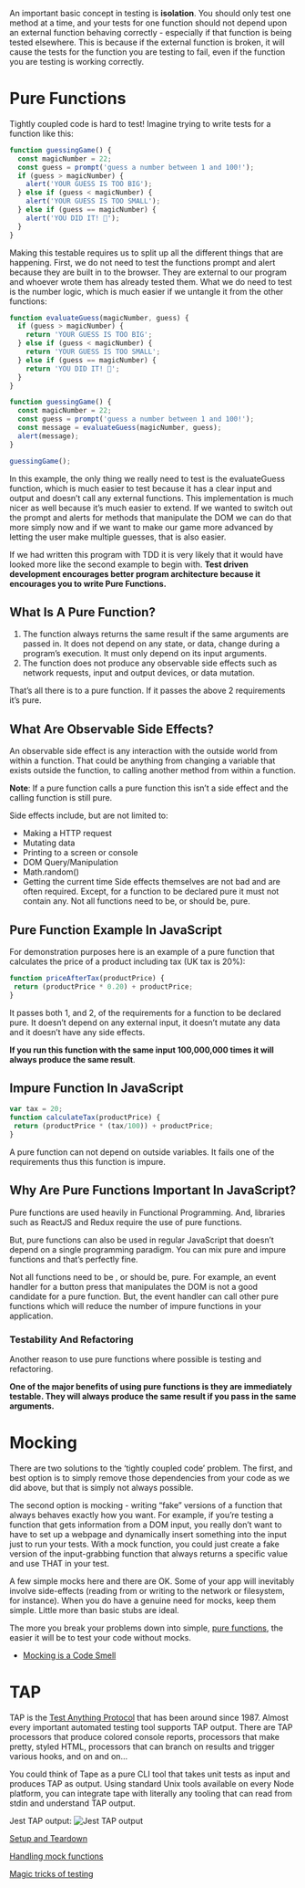 An important basic concept in testing is __isolation__. You should only test one method at a time, and your tests for one function should not depend upon an external function behaving correctly - especially if that function is being tested elsewhere. This is because if the external function is broken, it will cause the tests for the function you are testing to fail, even if the function you are testing is working correctly.

# Pure Functions

Tightly coupled code is hard to test! Imagine trying to write tests for a function like this:
```js
function guessingGame() {
  const magicNumber = 22;
  const guess = prompt('guess a number between 1 and 100!');
  if (guess > magicNumber) {
    alert('YOUR GUESS IS TOO BIG');
  } else if (guess < magicNumber) {
    alert('YOUR GUESS IS TOO SMALL');
  } else if (guess == magicNumber) {
    alert('YOU DID IT! 🎉');
  }
}
```
Making this testable requires us to split up all the different things that are happening. First, we do not need to test the functions prompt and alert because they are built in to the browser. They are external to our program and whoever wrote them has already tested them. What we do need to test is the number logic, which is much easier if we untangle it from the other functions:
```js
function evaluateGuess(magicNumber, guess) {
  if (guess > magicNumber) {
    return 'YOUR GUESS IS TOO BIG';
  } else if (guess < magicNumber) {
    return 'YOUR GUESS IS TOO SMALL';
  } else if (guess == magicNumber) {
    return 'YOU DID IT! 🎉';
  }
}

function guessingGame() {
  const magicNumber = 22;
  const guess = prompt('guess a number between 1 and 100!');
  const message = evaluateGuess(magicNumber, guess);
  alert(message);
}

guessingGame();
```
In this example, the only thing we really need to test is the evaluateGuess function, which is much easier to test because it has a clear input and output and doesn’t call any external functions. This implementation is much nicer as well because it’s much easier to extend. If we wanted to switch out the prompt and alerts for methods that manipulate the DOM we can do that more simply now and if we want to make our game more advanced by letting the user make multiple guesses, that is also easier.

If we had written this program with TDD it is very likely that it would have looked more like the second example to begin with. __Test driven development encourages better program architecture because it encourages you to write Pure Functions.__

## What Is A Pure Function?

1. The function always returns the same result if the same arguments are passed in. It does not depend on any state, or data, change during a program’s execution. It must only depend on its input arguments.
2. The function does not produce any observable side effects such as network requests, input and output devices, or data mutation.

That’s all there is to a pure function. If it passes the above 2 requirements it’s pure.

## What Are Observable Side Effects?

An observable side effect is any interaction with the outside world from within a function. That could be anything from changing a variable that exists outside the function, to calling another method from within a function.

__Note__: If a pure function calls a pure function this isn’t a side effect and the calling function is still pure.

Side effects include, but are not limited to:
- Making a HTTP request
- Mutating data
- Printing to a screen or console
- DOM Query/Manipulation
- Math.random()
- Getting the current time
Side effects themselves are not bad and are often required. Except, for a function to be declared pure it must not contain any. Not all functions need to be, or should be, pure.

## Pure Function Example In JavaScript

For demonstration purposes here is an example of a pure function that calculates the price of a product including tax (UK tax is 20%):
```js
function priceAfterTax(productPrice) {
 return (productPrice * 0.20) + productPrice;
}
```
It passes both 1, and 2, of the requirements for a function to be declared pure. It doesn’t depend on any external input, it doesn’t mutate any data and it doesn’t have any side effects.

__If you run this function with the same input 100,000,000 times it will always produce the same result__.

## Impure Function In JavaScript

```js
var tax = 20;
function calculateTax(productPrice) {
 return (productPrice * (tax/100)) + productPrice; 
}
```
A pure function can not depend on outside variables. It fails one of the requirements thus this function is impure.

## Why Are Pure Functions Important In JavaScript?

Pure functions are used heavily in Functional Programming. And, libraries such as ReactJS and Redux require the use of pure functions.

But, pure functions can also be used in regular JavaScript that doesn’t depend on a single programming paradigm. You can mix pure and impure functions and that’s perfectly fine.

Not all functions need to be , or should be, pure. For example, an event handler for a button press that manipulates the DOM is not a good candidate for a pure function. But, the event handler can call other pure functions which will reduce the number of impure functions in your application.

### Testability And Refactoring

Another reason to use pure functions where possible is testing and refactoring.

__One of the major benefits of using pure functions is they are immediately testable. They will always produce the same result if you pass in the same arguments.__

# Mocking

There are two solutions to the ‘tightly coupled code’ problem. The first, and best option is to simply remove those dependencies from your code as we did above, but that is simply not always possible.

The second option is mocking - writing “fake” versions of a function that always behaves exactly how you want. For example, if you’re testing a function that gets information from a DOM input, you really don’t want to have to set up a webpage and dynamically insert something into the input just to run your tests. With a mock function, you could just create a fake version of the input-grabbing function that always returns a specific value and use THAT in your test.

A few simple mocks here and there are OK. Some of your app will inevitably involve side-effects (reading from or writing to the network or filesystem, for instance). When you do have a genuine need for mocks, keep them simple. Little more than basic stubs are ideal.

The more you break your problems down into simple, [pure functions](#pure-functions), the easier it will be to test your code without mocks.

- [Mocking is a Code Smell](https://medium.com/javascript-scene/mocking-is-a-code-smell-944a70c90a6a)

# TAP

TAP is the [Test Anything Protocol](https://en.wikipedia.org/wiki/Test_Anything_Protocol#History) that has been around since 1987. Almost every important automated testing tool supports TAP output. There are TAP processors that produce colored console reports, processors that make pretty, styled HTML, processors that can branch on results and trigger various hooks, and on and on…

You could think of Tape as a pure CLI tool that takes unit tests as input and produces TAP as output. Using standard Unix tools available on every Node platform, you can integrate tape with literally any tooling that can read from stdin and understand TAP output.

Jest TAP output:
![Jest TAP output](https://www.lambdatest.com/resources/images/resolve-this-issue.png)

[Setup and Teardown](https://jestjs.io/docs/setup-teardown)

[Handling mock functions](https://jestjs.io/docs/mock-functions)

[Magic tricks of testing](https://www.youtube.com/watch?v=URSWYvyc42M)
